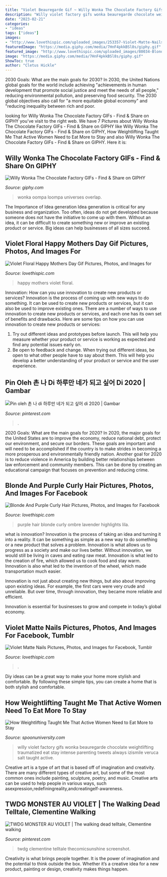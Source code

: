 ```yaml
---
title: "Violet Beauregarde Gif ~ Willy Wonka The Chocolate Factory Gifs"
description: "Willy violet factory gifs wonka beauregarde chocolate weightlifting traumatized eat stay intense parenting tweets always izismile veruca salt taught active"
date: "2023-02-21"
categories:
- "ideas"
tags: ["ideas"]
images:
- "http://www.lovethispic.com/uploaded_images/253357-Violet-Matte-Nails.jpg"
featuredImage: "https://media.giphy.com/media/7HnF4pkkBSl8s/giphy.gif"
featured_image: "http://www.lovethispic.com/uploaded_images/80034-Blonde-And-Purple-Curly-Hair.jpg"
image: "https://media.giphy.com/media/7HnF4pkkBSl8s/giphy.gif"
ShowToc: true
author: "Cletus Hickle"
---
```



2030 Goals: What are the main goals for 2030?
In 2030, the United Nations global goals for the world include achieving "achievements in human development that promote social justice and meet the needs of all people," reducing environmental pollution, and preserving food security. The 2030 global objectives also call for "a more equitable global economy" and "reducing inequality between rich and poor.

	

		
looking for Willy Wonka The Chocolate Factory GIFs - Find &amp; Share on GIPHY you've visit to the right web. We have 7 Pictures about Willy Wonka The Chocolate Factory GIFs - Find &amp; Share on GIPHY like Willy Wonka The Chocolate Factory GIFs - Find &amp; Share on GIPHY, How Weightlifting Taught Me That Active Women Need to Eat More to Stay and also Willy Wonka The Chocolate Factory GIFs - Find &amp; Share on GIPHY. Here it is:
		
    
## Willy Wonka The Chocolate Factory GIFs - Find &amp; Share On GIPHY

<img loading=lazy src="https://media.giphy.com/media/7HnF4pkkBSl8s/giphy.gif" onerror="this.onerror=null;this.src='https://tse2.mm.bing.net/th?id=OIP.QhANaOTFxzOBqMLaKT_FYQHaEG&amp;pid=15.1';" alt="Willy Wonka The Chocolate Factory GIFs - Find &amp; Share on GIPHY">

_Source: giphy.com_

>wonka oompa loompa universes overlap. 

	

The Importance of Idea generation
Idea generation is critical for any business and organization. Too often, ideas do not get developed because someone does not have the initiative to come up with them. Without an idea, it can be difficult to create something new or improve an existing product or service. Big ideas can help businesses of all sizes succeed.

    
## Violet Floral Happy Mothers Day Gif Pictures, Photos, And Images For

<img loading=lazy src="http://www.lovethispic.com/uploaded_images/353898-Violet-Floral-Happy-Mothers-Day-Gif.gif" onerror="this.onerror=null;this.src='https://tse4.mm.bing.net/th?id=OIP.Azc3UXqPGxUIXnxCY0goewAAAA&amp;pid=15.1';" alt="Violet Floral Happy Mothers Day Gif Pictures, Photos, and Images for">

_Source: lovethispic.com_

>happy mothers violet floral. 

	

Innovation: How can you use innovation to create new products or services?
Innovation is the process of coming up with new ways to do something. It can be used to create new products or services, but it can also be used to improve existing ones. There are a number of ways to use innovation to create new products or services, and each one has its own set of benefits and drawbacks. Here are some tips on how you can use innovation to create new products or services: 
1. Try out different ideas and prototypes before launch. This will help you measure whether your product or service is working as expected and find any potential issues early on. 
2. Be open to feedback and change. When trying out different ideas, be open to what other people have to say about them. This will help you develop a better understanding of your product or service and the user experience. 

    
## Pin Oleh 촌 나 Di 하루만 네가 되고 싶어 Di 2020 | Gambar

<img loading=lazy src="https://i.pinimg.com/736x/9f/67/e6/9f67e6268af4b291dfb50c2f1de3429c.jpg" onerror="this.onerror=null;this.src='https://tse4.mm.bing.net/th?id=OIP.dElm3vKqZYm0z9EpQX-P5AHaKW&amp;pid=15.1';" alt="Pin oleh 촌 나 di 하루만 네가 되고 싶어 di 2020 | Gambar">

_Source: pinterest.com_

>. 

	

2020 Goals: What are the main goals for 2020?
In 2020, the major goals for the United States are to improve the economy, reduce national debt, protect our environment, and secure our borders. These goals are important and will need to be accomplished if the country is to make strides in becoming a more prosperous and environmentally friendly nation. Another goal for 2020 is to reduce violence in America by building better relationships between law enforcement and community members. This can be done by creating an educational campaign that focuses on prevention and reducing crime.

    
## Blonde And Purple Curly Hair Pictures, Photos, And Images For Facebook

<img loading=lazy src="http://www.lovethispic.com/uploaded_images/80034-Blonde-And-Purple-Curly-Hair.jpg" onerror="this.onerror=null;this.src='https://tse2.mm.bing.net/th?id=OIP.ELokbnHYRG3w0fn7QHU6EQHaKv&amp;pid=15.1';" alt="Blonde And Purple Curly Hair Pictures, Photos, and Images for Facebook">

_Source: lovethispic.com_

>purple hair blonde curly ombre lavender highlights lila. 

	

what is innovation?
Innovation is the process of taking an idea and turning it into a reality. It can be something as simple as a new way to do something or a new product that solves a problem. Innovation is what allows us to progress as a society and make our lives better.
Without innovation, we would still be living in caves and eating raw meat. Innovation is what led to the creation of fire, which allowed us to cook food and stay warm. Innovation is also what led to the invention of the wheel, which made transportation much easier.

Innovation is not just about creating new things, but also about improving upon existing ideas. For example, the first cars were very crude and unreliable. But over time, through innovation, they became more reliable and efficient.

Innovation is essential for businesses to grow and compete in today’s global economy.

    
## Violet Matte Nails Pictures, Photos, And Images For Facebook, Tumblr

<img loading=lazy src="http://www.lovethispic.com/uploaded_images/253357-Violet-Matte-Nails.jpg" onerror="this.onerror=null;this.src='https://tse1.mm.bing.net/th?id=OIP.KLXT7elxIcxJ9JZpNBPXSwHaHa&amp;pid=15.1';" alt="Violet Matte Nails Pictures, Photos, and Images for Facebook, Tumblr">

_Source: lovethispic.com_

>. 

	

Diy ideas can be a great way to make your home more stylish and comfortable. By following these simple tips, you can create a home that is both stylish and comfortable.

    
## How Weightlifting Taught Me That Active Women Need To Eat More To Stay

<img loading=lazy src="https://spoonuniversity.com/wp-content/uploads/2015/09/willywonka_rollingviolet.gif" onerror="this.onerror=null;this.src='https://tse2.mm.bing.net/th?id=OIP.rZ0VS-t1DeyqKpPSpTilvQHaEX&amp;pid=15.1';" alt="How Weightlifting Taught Me That Active Women Need to Eat More to Stay">

_Source: spoonuniversity.com_

>willy violet factory gifs wonka beauregarde chocolate weightlifting traumatized eat stay intense parenting tweets always izismile veruca salt taught active. 

	

Creative art is a type of art that is based off of imagination and creativity. There are many different types of creative art, but some of the most common ones include painting, sculpture, poetry, and music. Creative arts can be used to help people in various ways, such asexpression,redefiningreality,andcreatingelf-awareness.

    
## TWDG MONSTER AU VIOLET | The Walking Dead Telltale, Clementine Walking

<img loading=lazy src="https://i.pinimg.com/736x/d3/4f/47/d34f473237b58af5205e6aa70b3d95d3.jpg" onerror="this.onerror=null;this.src='https://tse1.mm.bing.net/th?id=OIP.F5wvfdn-iP-WalYSQXvGfQHaKd&amp;pid=15.1';" alt="TWDG MONSTER AU VIOLET | The walking dead telltale, Clementine walking">

_Source: pinterest.com_

>twdg clementine telltale thecomicsunshine screenshot. 

	

Creativity is what brings people together. It is the power of imagination and the potential to think outside the box. Whether it’s a creative idea for a new product, painting or design, creativity makes things happen.

